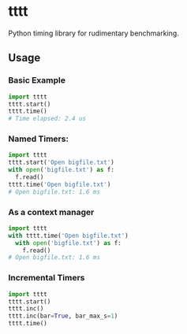 # tttt
Python timing library for rudimentary benchmarking.

## Usage

### Basic Example
```python
import tttt
tttt.start()
tttt.time()
# Time elapsed: 2.4 us
```

### Named Timers:
```python
import tttt
tttt.start('Open bigfile.txt')
with open('bigfile.txt') as f:
  f.read()
tttt.time('Open bigfile.txt')
# Open bigfile.txt: 1.6 ms
```

### As a context manager
```python
import tttt
with tttt.time('Open bigfile.txt')
  with open('bigfile.txt') as f:
    f.read()
# Open bigfile.txt: 1.6 ms
```

### Incremental Timers
```python
import tttt
tttt.start()
tttt.inc()
tttt.inc(bar=True, bar_max_s=1)
tttt.time()
```
